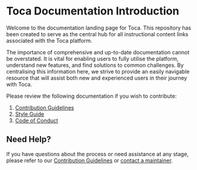 # Toca Documentation Introduction

Welcome to the documentation landing page for Toca. This repository has been created to serve as the central hub for all instructional content links associated with the Toca platform.

The importance of comprehensive and up-to-date documentation cannot be overstated. It is vital for enabling users to fully utilise the platform, understand new features, and find solutions to common challenges. By centralising this information here, we strive to provide an easily navigable resource that will assist both new and experienced users in their journey with Toca.

Please review the following documentation if you wish to contribute:

1. [Contribution Guidelines](TBD)
2. [Style Guide](TBD)
3. [Code of Conduct](TBD)



## Need Help?

If you have questions about the process or need assistance at any stage, please refer to our [Contribution Guidelines](link-to-contribution-guidelines) or [contact a maintainer](link-to-contact).


